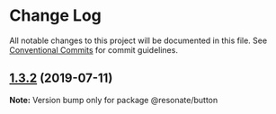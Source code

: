# Change Log

All notable changes to this project will be documented in this file.
See [Conventional Commits](https://conventionalcommits.org) for commit guidelines.

## [1.3.2](https://github.com/justifaycoop/stream2own/compare/@resonate/button@1.2.0...@resonate/button@1.3.2) (2019-07-11)

**Note:** Version bump only for package @resonate/button
